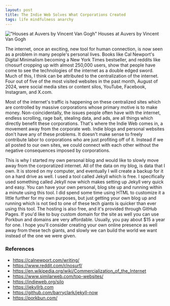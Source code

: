 ```yaml
---
layout: post
title: The Indie Web Solves What Corporations Created
tags: life mindfulness anarchy
---
```


!["Houses at Auvers by Vincent Van Gogh"](https://upload.wikimedia.org/wikipedia/commons/thumb/a/aa/Vincent_van_Gogh_-_Houses_at_Auvers_-_Google_Art_Project.jpg/743px-Vincent_van_Gogh_-_Houses_at_Auvers_-_Google_Art_Project.jpg?20121009001109 "Houses at Auvers by Vincent Van Gogh") 
Houses at Auvers by Vincent Van Gogh 

The internet, once an exciting, new tool for human connection, is now seen as a problem in many people's personal lives. Books like Cal Newport's Digital Minimalism becoming a New York Times bestseller, and reddits like r/nosurf cropping up with almost 250,000 users, show that people have come to see the technologies of the internet as a double edged sword. Much of this, I think can be attributed to the centralization of the internet. Four out of five of the most visited websites in the past month, August of 2024, were social media sites or content silos, YouTube, Facebook, Instagram, and X.com. 

Most of the internet's traffic is happening on these centralized sites which are controlled by massive corporations whose primary motive is to make money. Non-coincidentally, the issues people often have with the internet, endless scrolling, rage bait, stealing data, and ads, are all things which directly benefit these corporations. That's where the Indie Web comes in, a movement away from the corporate web. Indie blogs and personal websites don't have any of these problems. It doesn't make sense to freely contribute labor to corporations who are just profiting off of it. Instead if we all posted to our own sites, we could connect with each other without the negative consequences imposed by corporations. 

This is why I started my own personal blog and would like to slowly move away from the corporatized internet. All of the data on my blog, is data that I own. It is stored on my computer, and eventually I will create a backup for it on a hard drive as well. I used a tool called Jekyll which is free. I specifically used something called Jekyll now which makes setting up Jekyll very quick and easy. You can have your own personal, blog site up and running within a minute using this tool. I did spend some time using HTML to customize it a little further for my own purposes, but just getting your own blog up and running which is not tied to one of these tech giants is quicker than ever using this tool. The hosting is also free, and it's provided through GitHub Pages. If you'd like to buy custom domain for the site as well you can use Porkbun and domains are very affordable. Usually, you pay about $15 a year for one. I hope you'll consider creating your own online presence as well away from these tech giants, and slowly we can build the world we want instead of the one we were given.


### References
- <https://calnewport.com/writing/>
- <https://www.reddit.com/r/nosurf/>
- <https://en.wikipedia.org/wiki/Commercialization_of_the_Internet>
- <https://www.similarweb.com/top-websites/>
- <https://indieweb.org/silo>
- <https://jekyllrb.com>
- <https://github.com/barryclark/jekyll-now>
- <https://porkbun.com/>